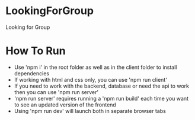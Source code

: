 # LookingForGroup
Looking for Group

# How To Run
- Use 'npm i' in the root folder as well as in the client folder to install dependencies
- If working with html and css only, you can use 'npm run client'
- If you need to work with the backend, database or need the api to work then you can use 'npm run server'
- 'npm run server' requires running a 'npm run build' each time you want to see an updated version of the frontend
- Using 'npm run dev' will launch both in separate browser tabs
